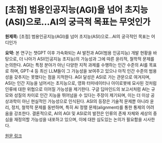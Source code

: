 # [초점] 범용인공지능(AGI)을 넘어 초지능(ASI)으로…AI의 궁극적 목표는 무엇인가

**원제목:** [초점] 범용인공지능(AGI)를 넘어 초지능(ASI)으로…AI의 궁극적인 목표는 어디인가

**요약:** 본 연구는 챗GPT 이후 가속화되는 AI 발전과 AGI(범용 인공지능) 개발 현황을 바탕으로, 더 나아가 ASI(인공지능 초지능)의 가능성과 그에 따른 윤리적, 철학적 문제를 논의한다.  AGI는 특정 분야가 아닌 다양한 지적 과제를 수행하는 인간 수준의 AI를 목표로 하며, GPT-4 등 최신 LLM들이 그 가능성을 보여주고 있으나 아직 인간 수준의 범용성을 갖추지는 못했다는 점을 지적한다.  AGI 달성은 ASI로 가는 관문으로 여겨지며, ASI는 인간 지능을 넘어서는 초지능으로,  영화 터미네이터나 아이로봇에 묘사된 것처럼 인류에 대한 위협으로 이어질 가능성을 제기한다.  구글 딥마인드의 보고서처럼 AI는 규모와 성질의 차이로 인간 지능을 뛰어넘을 수 있다는 주장이 제기되며, 이는 더 이상 공상과학이 아닌 현실적인 가능성으로 인식된다.  ASI의 등장은 기술적 문제뿐 아니라 윤리, 정치, 철학적 문제를 동반하며, 특히 AI 정렬 문제(alignment)를 통한 통제의 어려움을 강조한다.  결론적으로, AI의 AGI 및 ASI로의 발전은 인류의 존재 자체와 세상의 중심을 재정의할 가능성을 내포하고 있으며,  이에 대한 심도있는 논의가 필요함을 시사한다.

[원문 링크](http://www.itdaily.kr/news/articleView.html?idxno=234423)
